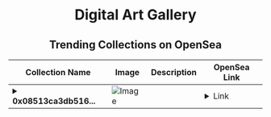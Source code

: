<div align="center">

# Digital Art Gallery

## Trending Collections on OpenSea

| Collection Name                       | Image                                                                                     | Description                       | OpenSea Link                                                                                          |
|---------------------------------------|-------------------------------------------------------------------------------------------|-----------------------------------|--------------------------------------------------------------------------------------------------------|
| **<details><summary>0x08513ca3db516...</summary>0x08513ca3db5164162dc670801feb11c503645907</details>** | ![Image](https://i2.seadn.io/optimism/0xe1eeaf7229c9701dc5e0392c73ba7870c483f6f8/0553b06cfcbe6ba9b1e38bdc613fda/0e0553b06cfcbe6ba9b1e38bdc613fda.jpeg?w=200&auto=format) |  | <details><summary>Link</summary>[0x08513ca3db5164162dc670801feb11c503645907](https://opensea.io/collection/0x08513ca3db5164162dc670801feb11c503645907)</details> |

</div>